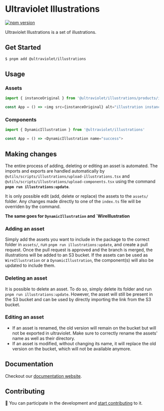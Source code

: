 # Ultraviolet Illustrations

[![npm version](https://badge.fury.io/js/%40ultraviolet%2Fillustrations.svg)](https://badge.fury.io/js/%40ultraviolet%2Fillustrations)

Ultraviolet Illustrations is a set of illustrations.

## Get Started

```sh
$ pnpm add @ultraviolet/illustrations
```

## Usage
### Assets

```js
import { instanceOriginal } from '@ultraviolet/illustrations/products/instance'

const App = () => <img src={instanceOriginal} alt="illustration instance" />
```
### Components 
```js
import { DynamicIllustration } from '@ultraviolet/illustrations'

const App = () => <DynamicIllustration name="success">
```

## Making changes
The entire process of adding, deleting or editing an asset is automated. The imports and exports are handled automatically by `@utils/scripts/illustrations/upload-illustrations.tsx` and `@utils/scripts/illustrations/upload-components.tsx` using the command **`pnpm run illustrations:update`**.

It is only possible edit  (add, delete or replace) the assets to the `assets/` folder. Any changes made directly to one of the `index.ts` file will be overriden by the command.

**The same goes for `DynamicIllustration` and `WireIllustration**

### Adding an asset
Simply add the assets you want to include in the package to the correct folder in `assets/`, run `pnpm run illustrations:update`, and create a pull request. Once the pull request is approved and the branch is merged, the illustrations will be added to an S3 bucket. If the assets can be used as `WireIllustration` or a `DynamicIllustration`, the component(s) will also be updated to include them.

### Deleting an asset
It is possible to delete an asset. To do so, simply delete its folder and run `pnpm run illustrations:update`. However, the asset will still be present in the S3 bucket and can be used by directly importing the link from the S3 bucket.

### Editing an asset
- If an asset is renamed, the old version will remain on the bucket but will not be exported in ultraviolet. Make sure to correctly rename the assets' name as well as their directory.
- If an asset is modified, without changing its name, it will replace the old version on the bucket, which will not be available anymore.
## Documentation

Checkout our [documentation website](https://storybook.ultraviolet.scaleway.com/).

## Contributing

📝 You can participate in the development and [start contributing](/CONTRIBUTING.md) to it.

